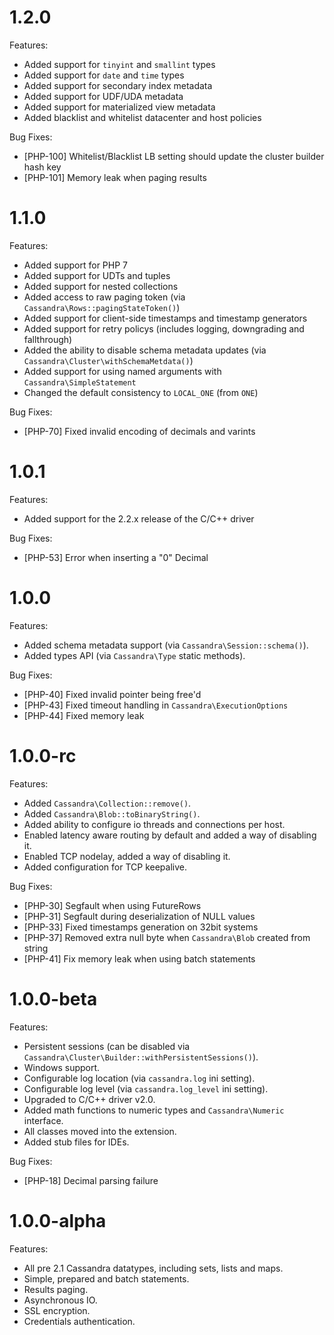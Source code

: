 # 1.2.0

Features:

* Added support for `tinyint` and `smallint` types
* Added support for `date` and `time` types
* Added support for secondary index metadata
* Added support for UDF/UDA metadata
* Added support for materialized view metadata
* Added blacklist and whitelist datacenter and host policies

Bug Fixes:

* [PHP-100] Whitelist/Blacklist LB setting should update the cluster builder hash key
* [PHP-101] Memory leak when paging results

# 1.1.0

Features:

* Added support for PHP 7
* Added support for UDTs and tuples
* Added support for nested collections
* Added access to raw paging token (via `Cassandra\Rows::pagingStateToken()`)
* Added support for client-side timestamps and timestamp generators
* Added support for retry policys (includes logging, downgrading and fallthrough)
* Added the ability to disable schema metadata updates (via `Cassandra\Cluster\withSchemaMetdata()`)
* Added support for using named arguments with `Cassandra\SimpleStatement`
* Changed the default consistency to `LOCAL_ONE` (from `ONE`)

Bug Fixes:

* [PHP-70] Fixed invalid encoding of decimals and varints

# 1.0.1

Features:

* Added support for the 2.2.x release of the C/C++ driver

Bug Fixes:

* [PHP-53] Error when inserting a "0" Decimal

# 1.0.0

Features:

* Added schema metadata support (via `Cassandra\Session::schema()`).
* Added types API (via `Cassandra\Type` static methods).

Bug Fixes:

* [PHP-40] Fixed invalid pointer being free'd
* [PHP-43] Fixed timeout handling in `Cassandra\ExecutionOptions`
* [PHP-44] Fixed memory leak

# 1.0.0-rc

Features:

* Added `Cassandra\Collection::remove()`.
* Added `Cassandra\Blob::toBinaryString()`.
* Added ability to configure io threads and connections per host.
* Enabled latency aware routing by default and added a way of disabling it.
* Enabled TCP nodelay, added a way of disabling it.
* Added configuration for TCP keepalive.

Bug Fixes:

* [PHP-30] Segfault when using FutureRows
* [PHP-31] Segfault during deserialization of NULL values
* [PHP-33] Fixed timestamps generation on 32bit systems
* [PHP-37] Removed extra null byte when `Cassandra\Blob` created from string
* [PHP-41] Fix memory leak when using batch statements

# 1.0.0-beta

Features:

* Persistent sessions (can be disabled via `Cassandra\Cluster\Builder::withPersistentSessions()`).
* Windows support.
* Configurable log location (via `cassandra.log` ini setting).
* Configurable log level (via `cassandra.log_level` ini setting).
* Upgraded to C/C++ driver v2.0.
* Added math functions to numeric types and `Cassandra\Numeric` interface.
* All classes moved into the extension.
* Added stub files for IDEs.

Bug Fixes:

* [PHP-18] Decimal parsing failure

# 1.0.0-alpha

Features:

* All pre 2.1 Cassandra datatypes, including sets, lists and maps.
* Simple, prepared and batch statements.
* Results paging.
* Asynchronous IO.
* SSL encryption.
* Credentials authentication.
